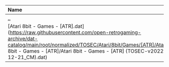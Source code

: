 |Name|Size|
|:---|---:|
|[..](../index.html)|DIR|
|[Atari 8bit - Games - [ATR].dat](https://raw.githubusercontent.com/open-retrogaming-archive/dat-catalog/main/root/normalized/TOSEC/Atari/8bit/Games/[ATR]/Atari 8bit - Games - [ATR]/Atari 8bit - Games - [ATR] (TOSEC-v2022-12-21_CM).dat)|1963831|
